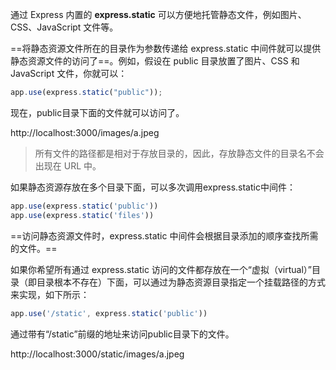 通过 Express 内置的 **express.static** 可以方便地托管静态文件，例如图片、CSS、JavaScript 文件等。

==将静态资源文件所在的目录作为参数传递给 express.static 中间件就可以提供静态资源文件的访问了==。例如，假设在 public 目录放置了图片、CSS 和 JavaScript 文件，你就可以：

```javascript
app.use(express.static("public"));
```

现在，public目录下面的文件就可以访问了。

http://localhost:3000/images/a.jpeg

>所有文件的路径都是相对于存放目录的，因此，存放静态文件的目录名不会出现在 URL 中。

如果静态资源存放在多个目录下面，可以多次调用express.static中间件：

```javascript
app.use(express.static('public'))
app.use(express.static('files'))
```

==访问静态资源文件时，express.static 中间件会根据目录添加的顺序查找所需的文件。==

如果你希望所有通过 express.static 访问的文件都存放在一个“虚拟（virtual）”目录（即目录根本不存在）下面，可以通过为静态资源目录指定一个挂载路径的方式来实现，如下所示：

```javascript
app.use('/static', express.static('public'))
```

通过带有“/static”前缀的地址来访问public目录下的文件。

http://localhost:3000/static/images/a.jpeg

